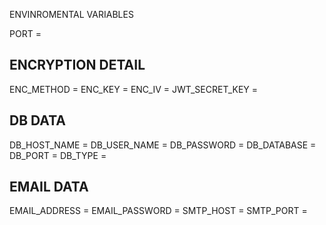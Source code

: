 ENVINROMENTAL VARIABLES

PORT = 

## ENCRYPTION DETAIL
ENC_METHOD = 
ENC_KEY = 
ENC_IV = 
JWT_SECRET_KEY = 


## DB DATA
DB_HOST_NAME = 
DB_USER_NAME = 
DB_PASSWORD = 
DB_DATABASE = 
DB_PORT = 
DB_TYPE = 


## EMAIL DATA
EMAIL_ADDRESS = 
EMAIL_PASSWORD = 
SMTP_HOST = 
SMTP_PORT = 
